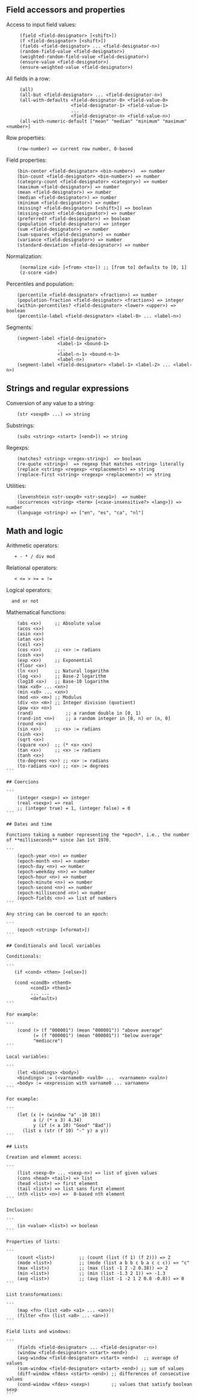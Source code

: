 ## Field accessors and properties

Access to input field values:

```
     (field <field-designator> [<shift>])
     (f <field-designator> [<shift>])
     (fields <field-designator> ... <field-designator-n>)
     (random-field-value <field-designator>)
     (weighted-random-field-value <field-designator>)
     (ensure-value <field-designator>)
     (ensure-weighted-value <field-designator>)
```

All fields in a row:

```
     (all)
     (all-but <field-designator> ... <field-designator-n>)
     (all-with-defaults <field-designator-0> <field-value-0>
                        <field-designator-1> <field-value-1>
                        ...
                        <field-designator-n> <field-value-n>)
     (all-with-numeric-default ["mean" "median" "minimum" "maximum" <number>]
```

Row properties:

```
    (row-number) => current row number, 0-based
```

Field properties:

```
    (bin-center <field-designator> <bin-number>)  => number
    (bin-count <field-designator> <bin-number>) => number
    (category-count <field-designator> <category>) => number
    (maximum <field-designator>) => number
    (mean <field-designator>) => number
    (median <field-designator>) => number
    (minimum <field-designator>) => number
    (missing? <field-designator> [<shift>]) => boolean
    (missing-count <field-designator>) => number
    (preferred? <field-designator>) => boolean
    (population <field-designator>) => integer
    (sum <field-designator>) => number
    (sum-squares <field-designator>) => number
    (variance <field-designator>) => number
    (standard-deviation <field-designator>) => number
```

Normalization:

```
     (normalize <id> [<from> <to>]) ;; [from to] defaults to [0, 1]
     (z-score <id>)
```

Percentiles and population:

```
    (percentile <field-designator> <fraction>) => number
    (population-fraction <field-designator> <fraction>) => integer
    (within-percentiles? <field-designator> <lower> <upper>) => boolean
    (percentile-label <field-designator> <label-0> ... <label-n>)
```

Segments:

```
    (segment-label <field-designator>
                   <label-1> <bound-1>
                   ...
                   <label-n-1> <bound-n-1>
                   <label-n>)
    (segment-label <field-designator> <label-1> <label-2> ... <label-n>)
```

## Strings and regular expressions

Conversion of any value to a string:

```
    (str <sexp0> ...) => string
```

Substrings:

```
    (subs <string> <start> [<end>]) => string
```

Regexps:

```
    (matches? <string> <regex-string>)  => boolean
    (re-quote <string>)  => regexp that matches <string> literally
    (replace <string> <regexp> <replacement>) => string
    (replace-first <string> <regexp> <replacement>) => string
```

Utilities:

```
    (levenshtein <str-sexp0> <str-sexp1>)  => number
    (occurrences <string> <term> [<case-insensitive?> <lang>]) => number
    (language <string>) => ["en", "es", "ca", "nl"]
```

## Math and logic

Arithmetic operators:

```
   + - * / div mod
```

Relational operators:

```
   < <= > >= = !=
```

Logical operators:

```
  and or not
```

Mathematical functions:

````
    (abs <x>)     ;; Absolute value
    (acos <x>)
    (asin <x>)
    (atan <x>)
    (ceil <x>)
    (cos <x>)     ;; <x> := radians
    (cosh <x>)
    (exp <x>)     ;; Exponential
    (floor <x>)
    (ln <x>)      ;; Natural logarithm
    (log <x>)     ;; Base-2 logarithm
    (log10 <x>)   ;; Base-10 logarithm
    (max <x0> ... <xn>)
    (min <x0> ... <xn>)
    (mod <n> <m>) ;; Modulus
    (div <n> <m>) ;; Integer division (quotient)
    (pow <x> <n>)
    (rand)            ;; a random double in [0, 1)
    (rand-int <n>)    ;; a random integer in [0, n) or (n, 0]
    (round <x>)
    (sin <x>)     ;; <x> := radians
    (sinh <x>)
    (sqrt <x>)
    (square <x>)  ;; (* <x> <x>)
    (tan <x>)     ;; <x> := radians
    (tanh <x>)
    (to-degrees <x>) ;; <x> := radians
    (to-radians <x>) ;; <x> := degrees
```

## Coercions

```
    (integer <sexp>) => integer
    (real <sexp>) => real
    ;; (integer true) = 1, (integer false) = 0
```

## Dates and time

Functions taking a number representing the *epoch*, i.e., the number
of **milliseconds** since Jan 1st 1970.

```
    (epoch-year <n>) => number
    (epoch-month <n>) => number
    (epoch-day <n>) => number
    (epoch-weekday <n>) => number
    (epoch-hour <n>) => number
    (epoch-minute <n>) => number
    (epoch-second <n>) => number
    (epoch-millisecond <n>) => number
    (epoch-fields <n>) => list of numbers
```

Any string can be coerced to an epoch:

```
    (epoch <string> [<format>])
```

## Conditionals and local variables

Conditionals:

```
   (if <cond> <then> [<else>])

   (cond <cond0> <then0>
         <cond1> <then1>
         ... ...
         <default>)
```

For example:

```
    (cond (> (f "000001") (mean "000001")) "above average"
          (= (f "000001") (mean "000001")) "below average"
          "mediocre")
```

Local variables:

```
    (let <bindings> <body>)
    <bindings> := (<varname0> <val0> ...  <varnamen> <valn>)
    <body> := <expression with varname0 ... varnamen>
```

For example:

```
    (let (x (+ (window "a" -10 10))
          a (/ (* x 3) 4.34)
          y (if (< a 10) "Good" "Bad"))
      (list x (str (f 10) "-" y) a y))
```

## Lists

Creation and elememt access:

```
    (list <sexp-0> ... <sexp-n>) => list of given values
    (cons <head> <tail>) => list
    (head <list>) => first element
    (tail <list>) => list sans first element
    (nth <list> <n>) =>  0-based nth element
```

Inclusion:

```
    (in <value> <list>) => boolean
```

Properties of lists:

```
    (count <list>)         ;; (count (list (f 1) (f 2))) => 2
    (mode <list>)          ;; (mode (list a b b c b a c c c)) => "c"
    (max <list>)           ;; (max (list -1 2 -2 0.38)) => 2
    (min <list>)           ;; (min (list -1.3 2 1)) => -1.3
    (avg <list>)           ;; (avg (list -1 -2 1 2 0.8 -0.8)) => 0
```

List transformations:

```
    (map <fn> (list <a0> <a1> ... <an>))
    (filter <fn> (list <a0> ... <an>))
```

Field lists and windows:

```
    (fields <field-designator> ... <field-designator-n>)
    (window <field-designator> <start> <end>)
    (avg-window <field-designator> <start> <end>)  ;; average of values
    (sum-window <field-designator> <start> <end>) ;; sum of values
    (diff-window <fdes> <start> <end>) ;; differences of consecutive values
    (cond-window <fdes> <sexp>)        ;; values that satisfy boolean sexp
```
